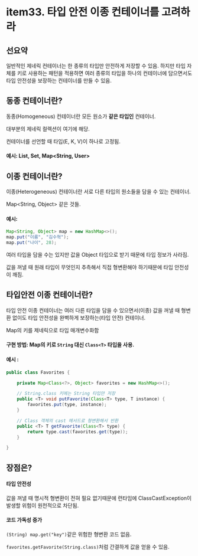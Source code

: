 # item33. 타입 안전 이종 컨테이너를 고려하라

## 선요약

일반적인 제네릭 컨테이너는 한 종류의 타입만 안전하게 저장할 수 있음. 하지만 타입 자체를 키로 사용하는 패턴을 적용하면 여러 종류의 타입을 하나의 컨테이너에 담으면서도 타입 안전성을 보장하는 컨테이너를 만들 수 있음.

## 동종 컨테이너란?

동종(Homogeneous) 컨테이너란 모든 원소가 **같은 타입인** 컨테이너.

대부분의 제네릭 컬렉션이 여기에 해당.

컨테이너를 선언할 때 타입(E, K, V)이 하나로 고정됨.

#### 예시: List<String>, Set<Integer>, Map<String, User>

## 이종 컨테이너란?

이종(Heterogeneous) 컨테이너란 서로 다른 타입의 원소들을 담을 수 있는 컨테이너.

Map<String, Object> 같은 것들.

#### 예시:

```java
Map<String, Object> map = new HashMap<>();
map.put("이름", "김수혁");
map.put("나이", 28);
```

여러 타입을 담을 수는 있지만 값을 Object 타입으로 받기 때문에 타입 정보가 사라짐.

값을 꺼낼 때 원래 타입이 무엇인지 추측해서 직접 형변환해야 하기때문에 타입 안전성이 깨짐.

## 타입안전 이종 컨테이너란?

타입 안전 이종 컨테이너는 여러 다른 타입을 담을 수 있으면서(이종) 값을 꺼낼 때 형변환 없이도 타입 안전성을 완벽하게 보장하는(타입 안전) 컨테이너.

Map의 키를 제네릭으로 타입 매개변수화함

#### 구현 방법: Map의 키로 `String` 대신 `Class<T>` 타입을 사용.

#### 예시 :

```java
public class Favorites {

    private Map<Class<?>, Object> favorites = new HashMap<>();

    // String.class 키에는 String 타입만 저장
    public <T> void putFavorite(Class<T> type, T instance) {
        favorites.put(type, instance);
    }

    // Class 객체의 cast 메서드로 형변환해서 반환
    public <T> T getFavorite(Class<T> type) {
        return type.cast(favorites.get(type));
    }

}
```

## 장점은?

#### 타입 안전성

값을 꺼낼 때 명시적 형변환이 전혀 필요 없기때문에 런타임에 ClassCastException이 발생할 위험이 원천적으로 차단됨.

#### 코드 가독성 증가

`(String) map.get("key")`같은 위험한 형변환 코드 없음.

`favorites.getFavorite(String.class)`처럼 간결하게 값을 얻을 수 있음.
